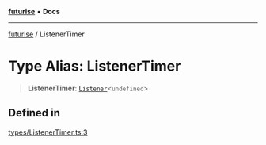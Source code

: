[**futurise**](../README.md) • **Docs**

***

[futurise](../README.md) / ListenerTimer

# Type Alias: ListenerTimer

> **ListenerTimer**: [`Listener`](Listener.md)\<`undefined`\>

## Defined in

[types/ListenerTimer.ts:3](https://github.com/nevoland/futurise/blob/f004fb130ed2cfd337ed99b8ab01ee1b07fb6a02/lib/types/ListenerTimer.ts#L3)
